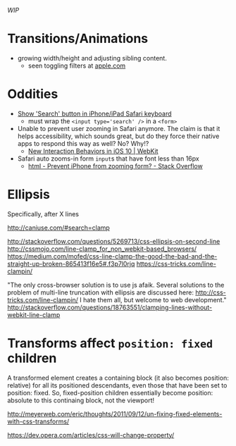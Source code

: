 _WIP_

# Transitions/Animations
- growing width/height and adjusting sibling content.
  - seen toggling filters at [apple.com](http://www.apple.com/shop/accessories/all-accessories/whats-new)

# Oddities
- [Show 'Search' button in iPhone/iPad Safari keyboard](http://stackoverflow.com/questions/4864167/show-search-button-in-iphone-ipad-safari-keyboard)
  - must wrap the `<input type='search' />` in a `<form>`
- Unable to prevent user zooming in Safari anymore. The claim is that it helps accessibility, which sounds great, but do they force their native apps to respond this way as well? No? Why!?
  - [New Interaction Behaviors in iOS 10 | WebKit](https://webkit.org/blog/7367/new-interaction-behaviors-in-ios-10/)
- Safari auto zooms-in form `input`s that have font less than 16px
  - [html - Prevent iPhone from zooming form? - Stack Overflow](http://stackoverflow.com/questions/11064237/prevent-iphone-from-zooming-form)

# Ellipsis
Specifically, after X lines

http://caniuse.com/#search=clamp

http://stackoverflow.com/questions/5269713/css-ellipsis-on-second-line
http://cssmojo.com/line-clamp_for_non_webkit-based_browsers/
https://medium.com/mofed/css-line-clamp-the-good-the-bad-and-the-straight-up-broken-865413f16e5#.f3p7l0rjq
https://css-tricks.com/line-clampin/


"The only cross-browser solution is to use js afaik. Several solutions to the problem of multi-line truncation with ellipsis are discussed here: http://css-tricks.com/line-clampin/
I hate them all, but welcome to web development."
http://stackoverflow.com/questions/18763551/clamping-lines-without-webkit-line-clamp

# Transforms affect `position: fixed` children
A transformed element creates a containing block (it also becomes position: relative) for all its positioned descendants, even those that have been set to position: fixed. So, fixed-position children essentially become position: absolute to this continaing block, not the viewport!

http://meyerweb.com/eric/thoughts/2011/09/12/un-fixing-fixed-elements-with-css-transforms/

https://dev.opera.com/articles/css-will-change-property/
